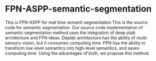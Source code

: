# FPN-ASPP-semantic-segmentation
This is FPN-ASPP for real time semanti segmentation
This is the source code for semantic segmentation. Our source code 
implementation of semantic segmentation method uses the integration 
of deep plab architecture and FPN ideas. Deplab architecture has the 
ability of multi-sensory vision, but it consumes computing time. FPN 
has the ability to transform low-level semantics into high-level 
semantics, and saves computing time. Using the advantages of both, 
we propose this method.
